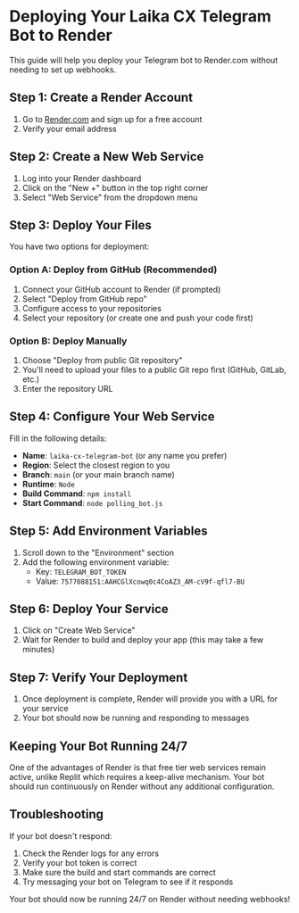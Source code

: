 # Deploying Your Laika CX Telegram Bot to Render

This guide will help you deploy your Telegram bot to Render.com without needing to set up webhooks.

## Step 1: Create a Render Account

1. Go to [Render.com](https://render.com) and sign up for a free account
2. Verify your email address

## Step 2: Create a New Web Service

1. Log into your Render dashboard
2. Click on the "New +" button in the top right corner
3. Select "Web Service" from the dropdown menu

## Step 3: Deploy Your Files

You have two options for deployment:

### Option A: Deploy from GitHub (Recommended)

1. Connect your GitHub account to Render (if prompted)
2. Select "Deploy from GitHub repo"
3. Configure access to your repositories
4. Select your repository (or create one and push your code first)

### Option B: Deploy Manually

1. Choose "Deploy from public Git repository" 
2. You'll need to upload your files to a public Git repo first (GitHub, GitLab, etc.)
3. Enter the repository URL

## Step 4: Configure Your Web Service

Fill in the following details:
- **Name**: `laika-cx-telegram-bot` (or any name you prefer)
- **Region**: Select the closest region to you
- **Branch**: `main` (or your main branch name)
- **Runtime**: `Node`
- **Build Command**: `npm install`
- **Start Command**: `node polling_bot.js`

## Step 5: Add Environment Variables

1. Scroll down to the "Environment" section
2. Add the following environment variable:
   - Key: `TELEGRAM_BOT_TOKEN`
   - Value: `7577088151:AAHCGlXcowq0c4CoAZ3_AM-cV9f-qfl7-BU`

## Step 6: Deploy Your Service

1. Click on "Create Web Service"
2. Wait for Render to build and deploy your app (this may take a few minutes)

## Step 7: Verify Your Deployment

1. Once deployment is complete, Render will provide you with a URL for your service
2. Your bot should now be running and responding to messages

## Keeping Your Bot Running 24/7

One of the advantages of Render is that free tier web services remain active, unlike Replit which requires a keep-alive mechanism. Your bot should run continuously on Render without any additional configuration.

## Troubleshooting

If your bot doesn't respond:

1. Check the Render logs for any errors
2. Verify your bot token is correct
3. Make sure the build and start commands are correct
4. Try messaging your bot on Telegram to see if it responds

Your bot should now be running 24/7 on Render without needing webhooks!
